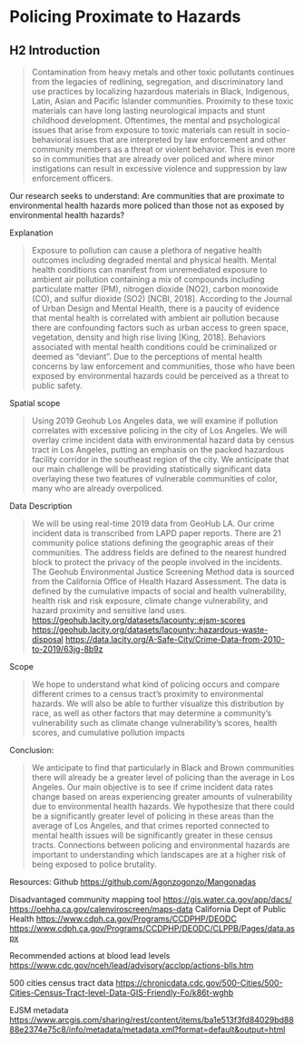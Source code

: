 # Policing Proximate to Hazards


## H2 Introduction
> Contamination from heavy metals and other toxic pollutants continues from the legacies of redlining, segregation, and discriminatory land use practices by localizing hazardous materials in Black, Indigenous, Latin, Asian and Pacific Islander communities.
> Proximity to these toxic materials can have long lasting neurological impacts and stunt childhood development. Oftentimes, the mental and psychological issues that arise from exposure to toxic materials can result in socio-behavioral issues that are interpreted by law enforcement and other community members as a threat or violent behavior. This is even more so in communities that are already over policed and where minor instigations can result in excessive violence and suppression by law enforcement officers. 


Our research seeks to understand: Are communities that are proximate to environmental health hazards more policed than those not as exposed by environmental health hazards?

Explanation
> Exposure to pollution can cause a plethora of negative health outcomes including degraded mental and physical health. Mental health conditions can manifest from unremediated exposure to ambient air pollution containing a mix of compounds including particulate matter (PM), nitrogen dioxide (NO2), carbon monoxide (CO), and sulfur dioxide (SO2) [NCBI, 2018]. According to the Journal of Urban Design and Mental Health, there is a paucity of evidence that mental health is correlated with ambient air pollution because there are confounding factors such as urban access to green space, vegetation, density and high rise living [King, 2018].
Behaviors associated with mental health conditions could be criminalized or deemed as “deviant”. Due to the perceptions of mental health concerns by law enforcement and communities, those who have been exposed by environmental hazards could be perceived as a threat to public safety. 

Spatial scope
> Using 2019 Geohub Los Angeles data, we will examine if pollution correlates with excessive policing in the city of Los Angeles. We will overlay crime incident data with environmental hazard data by census tract in Los Angeles, putting an emphasis on the packed hazardous facility corridor in the southeast region of the city.
> We anticipate that our main challenge will be providing statistically significant data overlaying these two features of vulnerable communities of color, many who are already overpoliced. 

 

Data Description

> We will be using real-time 2019 data from GeoHub LA. 
> Our crime incident data is transcribed from LAPD paper reports. There are 21 community police stations defining the geographic areas of their communities. The address fields are defined to the nearest hundred block to protect the privacy of the people involved in the incidents.
> The Geohub Environmental Justice Screening Method data is sourced from the California Office of Health Hazard Assessment. The data is defined by the cumulative impacts of social and health vulnerability, health risk and risk exposure, climate change vulnerability, and hazard proximity and sensitive land uses. 
> https://geohub.lacity.org/datasets/lacounty::ejsm-scores
https://geohub.lacity.org/datasets/lacounty::hazardous-waste-disposal
https://data.lacity.org/A-Safe-City/Crime-Data-from-2010-to-2019/63jg-8b9z


Scope
> We hope to understand what kind of policing occurs and compare different crimes to a census tract’s proximity to environmental hazards. We will also be able to further visualize this distribution by race, as well as other factors that may determine a community’s vulnerability such as climate change vulnerability’s scores, health scores, and cumulative pollution impacts

Conclusion:
> We anticipate to find that particularly in Black and Brown communities there will already be a greater level of policing than the average in Los Angeles. Our main objective is to see if crime incident data rates change based on areas experiencing greater amounts of vulnerability due to environmental health hazards. 
> We hypothesize that there could be a significantly greater level of policing in these areas than the average of Los Angeles, and that crimes reported connected to mental health issues will be significantly greater in these census tracts. 
> Connections between policing and environmental hazards are important to understanding which landscapes are at a higher risk of being exposed to police brutality. 




Resources: 
Github
https://github.com/Agonzogonzo/Mangonadas

Disadvantaged community mapping tool 
https://gis.water.ca.gov/app/dacs/
https://oehha.ca.gov/calenviroscreen/maps-data
California Dept of Public Health 
https://www.cdph.ca.gov/Programs/CCDPHP/DEODC
https://www.cdph.ca.gov/Programs/CCDPHP/DEODC/CLPPB/Pages/data.aspx

Recommended actions at blood lead levels
https://www.cdc.gov/nceh/lead/advisory/acclpp/actions-blls.htm

500 cities census tract data
https://chronicdata.cdc.gov/500-Cities/500-Cities-Census-Tract-level-Data-GIS-Friendly-Fo/k86t-wghb

EJSM metadata
https://www.arcgis.com/sharing/rest/content/items/ba1e513f3fd84029bd8888e2374e75c8/info/metadata/metadata.xml?format=default&output=html

